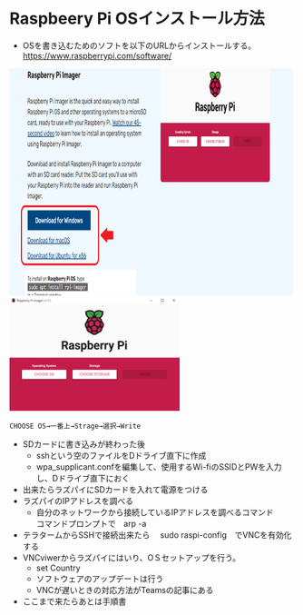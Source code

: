 # Raspbeery Pi OSインストール方法  


- OSを書き込むためのソフトを以下のURLからインストールする。  
https://www.raspberrypi.com/software/  
<img alt="OSインストーラ画像" src="./img/OSインストールページ.png" width="700" height="400">

<img alt="OSインストーラ画像" src="./img/OS%E3%82%A4%E3%83%B3%E3%82%B9%E3%83%88%E3%83%BC%E3%83%A9.png" width="300" height="200">

```
CHOOSE OS→一番上→Strage→選択→Write  
```  

- SDカードに書き込みが終わった後  
  - sshという空のファイルをDドライブ直下に作成
  - wpa_supplicant.confを編集して、使用するWi-fiのSSIDとPWを入力し、Dドライブ直下におく  
- 出来たらラズパイにSDカードを入れて電源をつける
- ラズパイのIPアドレスを調べる  
  - 自分のネットワークから接続しているIPアドレスを調べるコマンド  
   コマンドプロンプトで　arp -a
- テラタームからSSHで接続出来たら
　sudo raspi-config　でVNCを有効化する
- VNCviwerからラズパイにはいり、OＳセットアップを行う。  
  - set Country
  - ソフトウェアのアップデートは行う
  - VNCが遅いときの対応方法がTeamsの記事にある  
- ここまで来たらあとは手順書
